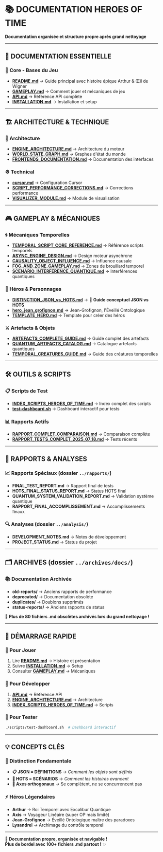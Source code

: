 # 📚 DOCUMENTATION HEROES OF TIME

**Documentation organisée et structure propre après grand nettoyage**

---

## 🎯 **DOCUMENTATION ESSENTIELLE**

### 📖 **Core - Bases du Jeu**
- **[README.md](../README.md)** → Guide principal avec histoire épique Arthur & Œil de Wigner
- **[GAMEPLAY.md](core/GAMEPLAY.md)** → Comment jouer et mécaniques de jeu
- **[API.md](core/API.md)** → Référence API complète
- **[INSTALLATION.md](core/INSTALLATION.md)** → Installation et setup

---

## 🏗️ **ARCHITECTURE & TECHNIQUE**

### **🔧 Architecture**
- **[ENGINE_ARCHITECTURE.md](architecture/ENGINE_ARCHITECTURE.md)** → Architecture du moteur
- **[WORLD_STATE_GRAPH.md](architecture/WORLD_STATE_GRAPH.md)** → Graphes d'état du monde
- **[FRONTENDS_DOCUMENTATION.md](technical/FRONTENDS_DOCUMENTATION.md)** → Documentation des interfaces

### **⚙️ Technical**
- **[cursor.md](technical/cursor.md)** → Configuration Cursor
- **[SCRIPT_PERFORMANCE_CORRECTIONS.md](technical/SCRIPT_PERFORMANCE_CORRECTIONS.md)** → Corrections performance
- **[VISUALIZER_MODULE.md](technical/VISUALIZER_MODULE.md)** → Module de visualisation

---

## 🎮 **GAMEPLAY & MÉCANIQUES**

### **🌀 Mécaniques Temporelles**
- **[TEMPORAL_SCRIPT_CORE_REFERENCE.md](grammar/TEMPORAL_SCRIPT_CORE_REFERENCE.md)** → Référence scripts temporels
- **[ASYNC_ENGINE_DESIGN.md](temporal/ASYNC_ENGINE_DESIGN.md)** → Design moteur asynchrone
- **[CAUSALITY_OBJECT_INFLUENCE.md](temporal/CAUSALITY_OBJECT_INFLUENCE.md)** → Influence causale
- **[FOG_AND_ZONE_GAMEPLAY.md](temporal/FOG_AND_ZONE_GAMEPLAY.md)** → Zones de brouillard temporel
- **[SCENARIO_INTERFERENCE_QUANTIQUE.md](temporal/SCENARIO_INTERFERENCE_QUANTIQUE.md)** → Interférences quantiques

### **🔮 Héros & Personnages**
- **[DISTINCTION_JSON_vs_HOTS.md](heroes/DISTINCTION_JSON_vs_HOTS.md)** → 🎯 **Guide conceptuel JSON vs HOTS**
- **[hero_jean_grofignon.md](heroes/hero_jean_grofignon.md)** → Jean-Grofignon, l'Éveillé Ontologique
- **[TEMPLATE_HERO.md](heroes/TEMPLATE_HERO.md)** → Template pour créer des héros

### **⚔️ Artefacts & Objets**
- **[ARTEFACTS_COMPLETE_GUIDE.md](items/ARTEFACTS_COMPLETE_GUIDE.md)** → Guide complet des artefacts
- **[QUANTUM_ARTIFACTS_CATALOG.md](quantum/QUANTUM_ARTIFACTS_CATALOG.md)** → Catalogue artefacts quantiques
- **[TEMPORAL_CREATURES_GUIDE.md](items/TEMPORAL_CREATURES_GUIDE.md)** → Guide des créatures temporelles

---

## 🛠️ **OUTILS & SCRIPTS**

### **📋 Scripts de Test**
- **[INDEX_SCRIPTS_HEROES_OF_TIME.md](../scripts/INDEX_SCRIPTS_HEROES_OF_TIME.md)** → Index complet des scripts
- **[test-dashboard.sh](../scripts/test-dashboard.sh)** → Dashboard interactif pour tests

### **📊 Rapports Actifs**
- **[RAPPORT_COMPLET_COMPARAISON.md](reports/RAPPORT_COMPLET_COMPARAISON.md)** → Comparaison complète
- **[RAPPORT_TESTS_COMPLET_2025_07_18.md](reports/RAPPORT_TESTS_COMPLET_2025_07_18.md)** → Tests récents

---

## 📁 **RAPPORTS & ANALYSES**

### **📈 Rapports Spéciaux** (dossier `../rapports/`)
- **FINAL_TEST_REPORT.md** → Rapport final de tests
- **HOTS_FINAL_STATUS_REPORT.md** → Status HOTS final
- **QUANTUM_SYSTEM_VALIDATION_REPORT.md** → Validation système quantique
- **RAPPORT_FINAL_ACCOMPLISSEMENT.md** → Accomplissements finaux

### **🔍 Analyses** (dossier `../analysis/`)
- **DEVELOPMENT_NOTES.md** → Notes de développement
- **PROJECT_STATUS.md** → Status du projet

---

## 🗂️ **ARCHIVES** (dossier `../archives/docs/`)

### **📚 Documentation Archivée**
- **old-reports/** → Anciens rapports de performance
- **deprecated/** → Documentation obsolète
- **duplicates/** → Doublons supprimés
- **status-reports/** → Anciens rapports de status

**🧹 Plus de 80 fichiers .md obsolètes archivés lors du grand nettoyage !**

---

## 🚀 **DÉMARRAGE RAPIDE**

### **🎯 Pour Jouer**
1. Lire **[README.md](../README.md)** → Histoire et présentation
2. Suivre **[INSTALLATION.md](core/INSTALLATION.md)** → Setup
3. Consulter **[GAMEPLAY.md](core/GAMEPLAY.md)** → Mécaniques

### **🔧 Pour Développer**
1. **[API.md](core/API.md)** → Référence API
2. **[ENGINE_ARCHITECTURE.md](architecture/ENGINE_ARCHITECTURE.md)** → Architecture
3. **[INDEX_SCRIPTS_HEROES_OF_TIME.md](../scripts/INDEX_SCRIPTS_HEROES_OF_TIME.md)** → Scripts

### **🧪 Pour Tester**
```bash
./scripts/test-dashboard.sh  # Dashboard interactif
```

---

## 💡 **CONCEPTS CLÉS**

### **🧠 Distinction Fondamentale**
- **📋 JSON = DÉFINITIONS** → *Comment les objets sont définis*
- **📜 HOTS = SCÉNARIOS** → *Comment les histoires avancent*
- **🔄 Axes orthogonaux** → Se complètent, ne se concurrencent pas

### **⚡ Héros Légendaires**
- **Arthur** → Roi Temporel avec Excalibur Quantique
- **Axis** → Voyageur Linéaire (super OP mais limité)
- **Jean-Grofignon** → Éveillé Ontologique maître des paradoxes
- **Lysandrel** → Archimage du contrôle temporel

---

**🎯 Documentation propre, organisée et navigable !**  
**Plus de bordel avec 100+ fichiers .md partout !** ✨ 